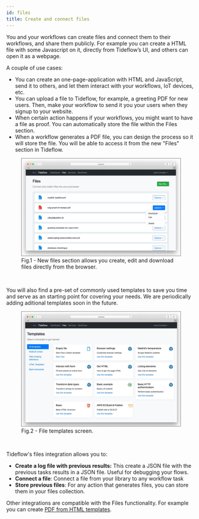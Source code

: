 ```yaml
---
id: files
title: Create and connect files
---
```


You and your workflows can create files and connect them to their workflows, 
and share them publicly. For example you can create a HTML file with some
Javascript on it, directly from Tideflow’s UI, and others can open it as a
webpage.

A couple of use cases:

- You can create an one-page-application with HTML and JavaScript, send it to
others, and let them interact with your workflows, IoT devices, etc.
- You can upload a file to Tideflow, for example, a greeting PDF for new users.
Then, make your workflow to send it you your users when they signup to your
website.
- When certain action happens if your workflows, you might want to have a file
as proof. You can automatically store the file within the Files section.
- When a workflow generates a PDF file, you can design the process so it will
store the file. You will be able to access it from the new "Files" section in
Tideflow.

<figure>
  <img src="/img/files_section.jpg" 
    style="border:1px solid gray;" />
  <figcaption>Fig.1 - New files section allows you create, edit and download files directly from the browser.</figcaption>
</figure>

<br>

You will also find a pre-set of commonly used templates to save you time and
serve as an starting point for covering your needs. We are periodically adding
aditional templates soon in the future.

<figure>
  <img src="/img/files_template_section.jpg"
    style="border:1px solid gray;" />
  <figcaption>Fig.2 - File templates screen.</figcaption>
</figure>

<br>

Tideflow's files integration allows you to:

- **Create a log file with previous results:** This create a JSON file with the
previous tasks results in a JSON file. Useful for debugging your flows.
- **Connect a file**: Connect a file from your library to any workflow task
- **Store previous files**: For any action that generates files, you can store
them in your files collection.

Other integrations are compatible with the Files functionality. For example you
can create [PDF from HTML templates](/docs/services-pdf).

